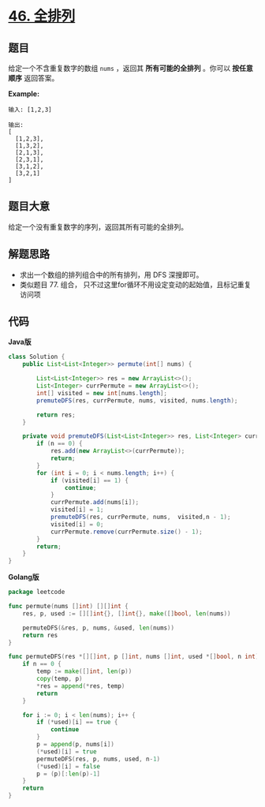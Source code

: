 # [46. 全排列](https://leetcode-cn.com/problems/permutations/)


## 题目

给定一个不含重复数字的数组 `nums` ，返回其 **所有可能的全排列** 。你可以 **按任意顺序** 返回答案。

**Example:**

```
输入: [1,2,3]

输出:
[
  [1,2,3],
  [1,3,2],
  [2,1,3],
  [2,3,1],
  [3,1,2],
  [3,2,1]
]
```

## 题目大意

给定一个没有重复数字的序列，返回其所有可能的全排列。


## 解题思路

- 求出一个数组的排列组合中的所有排列，用 DFS 深搜即可。
- 类似题目 77. 组合， 只不过这里for循环不用设定变动的起始值，且标记重复访问项


## 代码

**Java版**

```java
class Solution {
    public List<List<Integer>> permute(int[] nums) {

        List<List<Integer>> res = new ArrayList<>();
        List<Integer> currPermute = new ArrayList<>();
        int[] visited = new int[nums.length];
        premuteDFS(res, currPermute, nums, visited, nums.length);

        return res;
    }

    private void premuteDFS(List<List<Integer>> res, List<Integer> currPermute, int[] nums, int[] visited, int n) {
        if (n == 0) {
            res.add(new ArrayList<>(currPermute));
            return;
        }
        for (int i = 0; i < nums.length; i++) {
            if (visited[i] == 1) {
                continue;
            }
            currPermute.add(nums[i]);
            visited[i] = 1;
            premuteDFS(res, currPermute, nums,  visited,n - 1);
            visited[i] = 0;
            currPermute.remove(currPermute.size() - 1);
        }
        return;
    }
}
```

**Golang版**

```go
package leetcode

func permute(nums []int) [][]int {
	res, p, used := [][]int{}, []int{}, make([]bool, len(nums))

	permuteDFS(&res, p, nums, &used, len(nums))
	return res
}

func permuteDFS(res *[][]int, p []int, nums []int, used *[]bool, n int) {
	if n == 0 {
		temp := make([]int, len(p))
		copy(temp, p)
		*res = append(*res, temp)
		return
	}

	for i := 0; i < len(nums); i++ {
		if (*used)[i] == true {
			continue
		}
		p = append(p, nums[i])
		(*used)[i] = true
		permuteDFS(res, p, nums, used, n-1)
		(*used)[i] = false
		p = (p)[:len(p)-1]
	}
	return
}
```